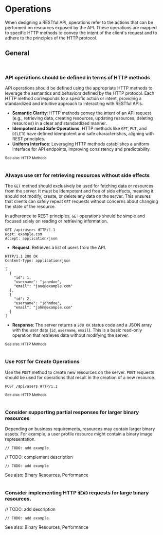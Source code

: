 # Operations
When designing a RESTful API, operations refer to the actions that can be performed on resources exposed by the API. These
operations are mapped to specific HTTP methods to convey the intent of the client's request and to adhere to the principles
of the HTTP protocol.
<br>

## General
<br>


### API operations should be defined in terms of HTTP methods
API operations should be defined using the appropriate HTTP methods to leverage the semantics and behaviors defined
by the HTTP protocol. Each HTTP method corresponds to a specific action or intent, providing a standardized and 
intuitive approach to interacting with RESTful APIs.

- **Semantic Clarity**: HTTP methods convey the intent of an API request (e.g., retrieving data, creating resources, updating resources, deleting resources) in a clear and standardized manner.
- **Idempotent and Safe Operations**: HTTP methods like `GET`, `PUT`, and `DELETE` have defined idempotent and safe characteristics, aligning with REST principles.
- **Uniform Interface**: Leveraging HTTP methods establishes a uniform interface for API endpoints, improving consistency and predictability.

<sub>See also: HTTP Methods</sub>
<br><br>


### Always use `GET` for retrieving resources without side effects
The `GET` method should exclusively be used for fetching data or resources from the server. It must be idempotent and free of side effects, meaning
it should not modify, create, or delete any data on the server. This ensures that clients can safely repeat `GET` requests without concerns about
changing the state of the resource.

In adherence to REST principles, `GET` operations should be simple and focused solely on reading or retrieving information.

```http
GET /api/users HTTP/1.1
Host: example.com
Accept: application/json
```

- **Request**: Retrieves a list of users from the API.

```http
HTTP/1.1 200 OK
Content-Type: application/json

[
  {
    "id": 1,
    "username": "janedoe",
    "email": "jane@example.com"
  },
  {
    "id": 2,
    "username": "johndoe",
    "email": "john@example.com"
  }
]
```

- **Response**: The server returns a `200 OK` status code and a JSON array with the user data (`id`, `username`, `email`). This is a basic read-only operation that retrieves data without modifying the server.

<sub>See also: HTTP Methods</sub>
<br><br>


### Use `POST` for Create Operations
Use the `POST` method to create new resources on the server. `POST` requests should be used for operations that result in the
creation of a new resource.

  ```http
  POST /api/users HTTP/1.1
  ```

<sub>See also: HTTP Methods</sub>
<br><br>


### Consider supporting partial responses for larger binary resources
Depending on business requirements, resources may contain larger binary assets. For example, a user profile resource might contain a
binary image representation.

```http
// TODO: add example
```

// TODO: complement description

```http
// TODO: add example
```

See also: Binary Resources, Performance
<br><br>


### Consider implementing HTTP `HEAD` requests for large binary resources.

// TODO: add description

```http
// TODO: add example
```

See also: Binary Resources, Performance
<br><br>
